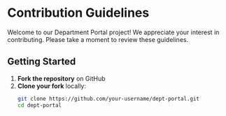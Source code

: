# Contribution Guidelines

Welcome to our Department Portal project! We appreciate your interest in contributing. Please take a moment to review these guidelines.

## Getting Started

1. **Fork the repository** on GitHub
2. **Clone your fork** locally:
   ```bash
   git clone https://github.com/your-username/dept-portal.git
   cd dept-portal
